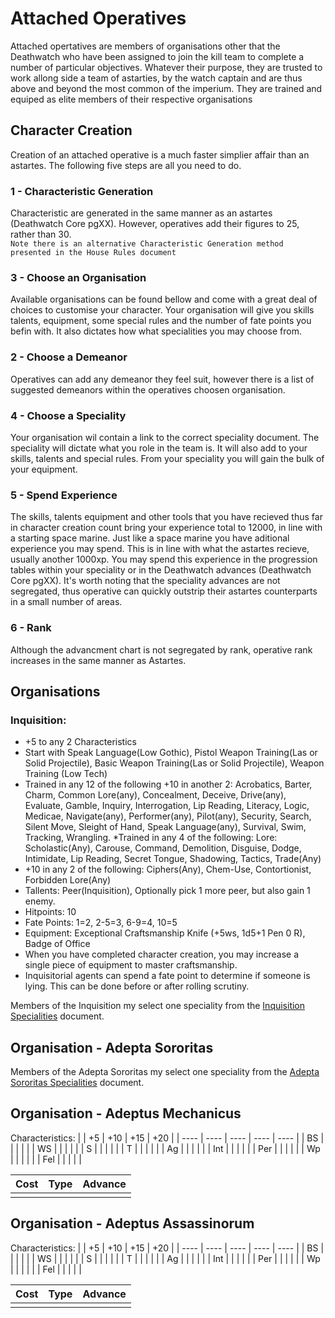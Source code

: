 # Attached Operatives

Attached opertatives are members of organisations other that the Deathwatch who have been assigned to join the kill team to complete a number of particular objectives. Whatever their purpose, they are trusted to work allong side a team of astarties, by the watch captain and are thus above and beyond the most common of the imperium. They are trained and equiped as elite members of their respective organisations

## Character Creation
Creation of an attached operative is a much faster simplier affair than an astartes. The following five steps are all you need to do.

### 1 - Characteristic Generation
Characteristic are generated in the same manner as an astartes (Deathwatch Core pgXX). However, operatives add their figures to 25, rather than 30.  
`Note there is an alternative Characteristic Generation method presented in the House Rules document`

### 3 - Choose an Organisation
Available organisations can be found bellow and come with a great deal of choices to customise your character. Your organisation will give you skills talents, equipment, some special rules and the number of fate points you befin with. It also dictates how what specialities you may choose from.

### 2 - Choose a Demeanor
Operatives can add any demeanor they feel suit, however there is a list of suggested demeanors within the operatives choosen organisation.

### 4 - Choose a Speciality
Your organisation wil contain a link to the correct speciality document. The speciality will dictate what you role in the team is. It will also add to your skills, talents and special rules. From your speciality you will gain the bulk of your equipment.

### 5 - Spend Experience
The skills, talents equipment and other tools that you have recieved thus far in character creation count bring your experience total to 12000, in line with a starting space marine. Just like a space marine you have aditional experience you may spend. This is in line with what the astartes recieve, usually another 1000xp. You may spend this experience in the progression tables within your speciality or in the Deathwatch advances (Deathwatch Core pgXX). It's worth noting that the speciality advances are not segregated, thus operative can quickly outstrip their astartes counterparts in a small number of areas.

### 6 - Rank
Although the advancment chart is not segregated by rank, operative rank increases in the same manner as Astartes.

## Organisations

### Inquisition:

* +5 to any 2 Characteristics
* Start with Speak Language(Low Gothic), Pistol Weapon Training(Las or Solid Projectile), Basic Weapon Training(Las or Solid Projectile), Weapon Training (Low Tech)
* Trained in any 12 of the following +10 in another 2: Acrobatics, Barter, Charm, Common Lore(any), Concealment, Deceive, Drive(any), Evaluate, Gamble, Inquiry, Interrogation, Lip Reading, Literacy, Logic, Medicae, Navigate(any), Performer(any), Pilot(any), Security, Search, Silent Move, Sleight of Hand, Speak Language(any), Survival, Swim, Tracking, Wrangling.
*Trained in any 4 of the following: Lore: Scholastic(Any), Carouse, Command, Demolition, Disguise, Dodge, Intimidate, Lip Reading, Secret Tongue, Shadowing, Tactics, Trade(Any)
* +10 in any 2 of the following: Ciphers(Any), Chem-Use, Contortionist, Forbidden Lore(Any)
* Tallents: Peer(Inquisition), Optionally pick 1 more peer, but also gain 1 enemy. 
* Hitpoints: 10
* Fate Points: 1=2, 2-5=3, 6-9=4, 10=5
* Equipment: Exceptional Craftsmanship Knife (+5ws, 1d5+1 Pen 0 R), Badge of Office
* When you have completed character creation, you may increase a single piece of equipment to master craftsmanship.
* Inquisitorial agents can spend a fate point to determine if someone is lying. This can be done before or after rolling scrutiny.

Members of the Inquisition my select one speciality from the [Inquisition Specialities](specialities/Inquisition.md) document.

## Organisation - Adepta Sororitas


Members of the Adepta Sororitas my select one speciality from the [Adepta Sororitas Specialities](specialities/AdeptaSororitas.md) document.

## Organisation - Adeptus Mechanicus

Characteristics:
|      |  +5  |  +10 |  +15 |  +20 |
| ---- | ---- | ---- | ---- | ---- |
|   BS |   |   |   |   |
|   WS |   |   |   |   |
|    S |   |   |   |   |
|    T |   |   |   |   |
|   Ag |   |   |   |   |
|  Int |   |   |   |   |
|  Per |   |   |   |   |
|   Wp |   |   |   |   |
|  Fel |   |   |   |   |

| Cost | Type |       Advance       |
|------|------|---------------------|
|  |  |  |

## Organisation - Adeptus Assassinorum

Characteristics:
|      |  +5  |  +10 |  +15 |  +20 |
| ---- | ---- | ---- | ---- | ---- |
|  BS  |   |   |   |   |
|  WS  |   |   |   |   |
|   S  |   |   |   |   |
|   T  |   |   |   |   |
|  Ag  |   |   |   |   |
|  Int |   |   |   |   |
|  Per |   |   |   |   |
|   Wp |   |   |   |   |
|  Fel |   |   |   |   |

| Cost | Type |       Advance       |
|------|------|---------------------|
|  |  |  |
